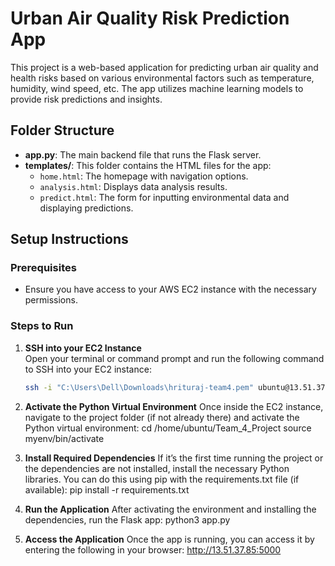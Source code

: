 # Urban Air Quality Risk Prediction App

This project is a web-based application for predicting urban air quality and health risks based on various environmental factors such as temperature, humidity, wind speed, etc. The app utilizes machine learning models to provide risk predictions and insights.

## Folder Structure

- **app.py**: The main backend file that runs the Flask server.
- **templates/**: This folder contains the HTML files for the app:
  - `home.html`: The homepage with navigation options.
  - `analysis.html`: Displays data analysis results.
  - `predict.html`: The form for inputting environmental data and displaying predictions.

## Setup Instructions

### Prerequisites
- Ensure you have access to your AWS EC2 instance with the necessary permissions.

### Steps to Run

1. **SSH into your EC2 Instance**  
   Open your terminal or command prompt and run the following command to SSH into your EC2 instance:
   
   ```bash
   ssh -i "C:\Users\Dell\Downloads\hrituraj-team4.pem" ubuntu@13.51.37.85

2. **Activate the Python Virtual Environment**
Once inside the EC2 instance, navigate to the project folder (if not already there) and activate the Python virtual environment:
   cd /home/ubuntu/Team_4_Project
   source myenv/bin/activate

3. **Install Required Dependencies**
If it’s the first time running the project or the dependencies are not installed, install the necessary Python libraries. You can do this using pip with the requirements.txt file (if available):
   pip install -r requirements.txt

4. **Run the Application**
After activating the environment and installing the dependencies, run the Flask app:
   python3 app.py

5. **Access the Application**
Once the app is running, you can access it by entering the following in your browser:
   http://13.51.37.85:5000
   


